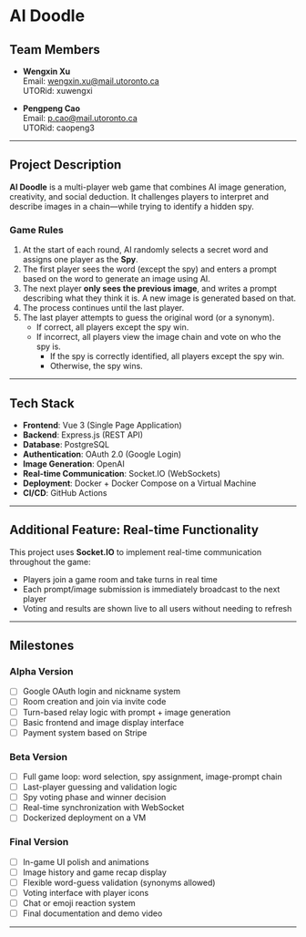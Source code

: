 # AI Doodle

## Team Members

- **Wengxin Xu**  
  Email: wengxin.xu@mail.utoronto.ca  
  UTORid: xuwengxi

- **Pengpeng Cao**  
  Email: p.cao@mail.utoronto.ca  
  UTORid: caopeng3

---

## Project Description

**AI Doodle** is a multi-player web game that combines AI image generation, creativity, and social deduction. It challenges players to interpret and describe images in a chain—while trying to identify a hidden spy.

### Game Rules

1. At the start of each round, AI randomly selects a secret word and assigns one player as the **Spy**.
2. The first player sees the word (except the spy) and enters a prompt based on the word to generate an image using AI.
3. The next player **only sees the previous image**, and writes a prompt describing what they think it is. A new image is generated based on that.
4. The process continues until the last player.
5. The last player attempts to guess the original word (or a synonym).
   - If correct, all players except the spy win.
   - If incorrect, all players view the image chain and vote on who the spy is.
     - If the spy is correctly identified, all players except the spy win.
     - Otherwise, the spy wins.

---

## Tech Stack

- **Frontend**: Vue 3 (Single Page Application)
- **Backend**: Express.js (REST API)
- **Database**: PostgreSQL
- **Authentication**: OAuth 2.0 (Google Login)
- **Image Generation**: OpenAI
- **Real-time Communication**: Socket.IO (WebSockets)
- **Deployment**: Docker + Docker Compose on a Virtual Machine
- **CI/CD**: GitHub Actions

---

## Additional Feature: Real-time Functionality 

This project uses **Socket.IO** to implement real-time communication throughout the game:

- Players join a game room and take turns in real time
- Each prompt/image submission is immediately broadcast to the next player
- Voting and results are shown live to all users without needing to refresh

---

## Milestones

### Alpha Version

- [ ] Google OAuth login and nickname system
- [ ] Room creation and join via invite code
- [ ] Turn-based relay logic with prompt + image generation
- [ ] Basic frontend and image display interface
- [ ] Payment system based on Stripe

### Beta Version

- [ ] Full game loop: word selection, spy assignment, image-prompt chain
- [ ] Last-player guessing and validation logic
- [ ] Spy voting phase and winner decision
- [ ] Real-time synchronization with WebSocket
- [ ] Dockerized deployment on a VM

### Final Version

- [ ] In-game UI polish and animations
- [ ] Image history and game recap display
- [ ] Flexible word-guess validation (synonyms allowed)
- [ ] Voting interface with player icons
- [ ] Chat or emoji reaction system
- [ ] Final documentation and demo video

---
